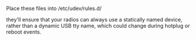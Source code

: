 Place these files into /etc/udev/rules.d/

they'll ensure that your radios can always use a statically named device, rather than a dynamic USB tty name,
which could change during hotplug or reboot events.

